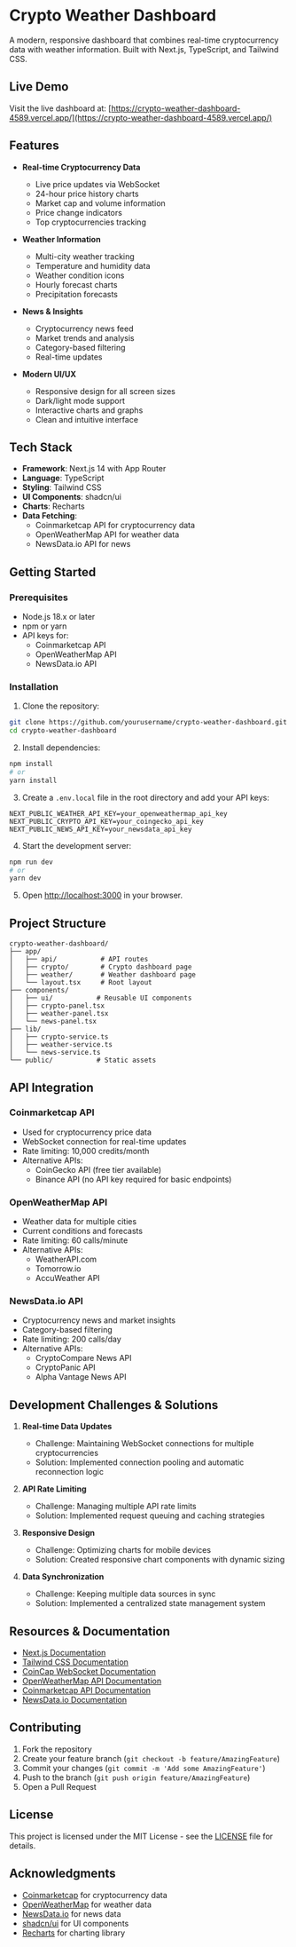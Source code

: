 # Crypto Weather Dashboard

A modern, responsive dashboard that combines real-time cryptocurrency data with weather information. Built with Next.js, TypeScript, and Tailwind CSS.

## Live Demo

Visit the live dashboard at: [https://crypto-weather-dashboard-4589.vercel.app/](https://crypto-weather-dashboard-4589.vercel.app/)

## Features

- **Real-time Cryptocurrency Data**
  - Live price updates via WebSocket
  - 24-hour price history charts
  - Market cap and volume information
  - Price change indicators
  - Top cryptocurrencies tracking

- **Weather Information**
  - Multi-city weather tracking
  - Temperature and humidity data
  - Weather condition icons
  - Hourly forecast charts
  - Precipitation forecasts

- **News & Insights**
  - Cryptocurrency news feed
  - Market trends and analysis
  - Category-based filtering
  - Real-time updates

- **Modern UI/UX**
  - Responsive design for all screen sizes
  - Dark/light mode support
  - Interactive charts and graphs
  - Clean and intuitive interface

## Tech Stack

- **Framework**: Next.js 14 with App Router
- **Language**: TypeScript
- **Styling**: Tailwind CSS
- **UI Components**: shadcn/ui
- **Charts**: Recharts
- **Data Fetching**: 
  - Coinmarketcap API for cryptocurrency data
  - OpenWeatherMap API for weather data
  - NewsData.io API for news

## Getting Started

### Prerequisites

- Node.js 18.x or later
- npm or yarn
- API keys for:
  - Coinmarketcap API
  - OpenWeatherMap API
  - NewsData.io API

### Installation

1. Clone the repository:
```bash
git clone https://github.com/yourusername/crypto-weather-dashboard.git
cd crypto-weather-dashboard
```

2. Install dependencies:
```bash
npm install
# or
yarn install
```

3. Create a `.env.local` file in the root directory and add your API keys:
```env
NEXT_PUBLIC_WEATHER_API_KEY=your_openweathermap_api_key
NEXT_PUBLIC_CRYPTO_API_KEY=your_coingecko_api_key
NEXT_PUBLIC_NEWS_API_KEY=your_newsdata_api_key
```

4. Start the development server:
```bash
npm run dev
# or
yarn dev
```

5. Open [http://localhost:3000](http://localhost:3000) in your browser.

## Project Structure

```
crypto-weather-dashboard/
├── app/
│   ├── api/           # API routes
│   ├── crypto/        # Crypto dashboard page
│   ├── weather/       # Weather dashboard page
│   └── layout.tsx     # Root layout
├── components/
│   ├── ui/           # Reusable UI components
│   ├── crypto-panel.tsx
│   ├── weather-panel.tsx
│   └── news-panel.tsx
├── lib/
│   ├── crypto-service.ts
│   ├── weather-service.ts
│   └── news-service.ts
└── public/           # Static assets
```

## API Integration

### Coinmarketcap API
- Used for cryptocurrency price data
- WebSocket connection for real-time updates
- Rate limiting: 10,000 credits/month
- Alternative APIs:
  - CoinGecko API (free tier available)
  - Binance API (no API key required for basic endpoints)

### OpenWeatherMap API
- Weather data for multiple cities
- Current conditions and forecasts
- Rate limiting: 60 calls/minute
- Alternative APIs:
  - WeatherAPI.com
  - Tomorrow.io
  - AccuWeather API

### NewsData.io API
- Cryptocurrency news and market insights
- Category-based filtering
- Rate limiting: 200 calls/day
- Alternative APIs:
  - CryptoCompare News API
  - CryptoPanic API
  - Alpha Vantage News API

## Development Challenges & Solutions

1. **Real-time Data Updates**
   - Challenge: Maintaining WebSocket connections for multiple cryptocurrencies
   - Solution: Implemented connection pooling and automatic reconnection logic

2. **API Rate Limiting**
   - Challenge: Managing multiple API rate limits
   - Solution: Implemented request queuing and caching strategies

3. **Responsive Design**
   - Challenge: Optimizing charts for mobile devices
   - Solution: Created responsive chart components with dynamic sizing

4. **Data Synchronization**
   - Challenge: Keeping multiple data sources in sync
   - Solution: Implemented a centralized state management system

## Resources & Documentation

- [Next.js Documentation](https://nextjs.org/docs)
- [Tailwind CSS Documentation](https://tailwindcss.com/docs)
- [CoinCap WebSocket Documentation](https://docs.coincap.io/)
- [OpenWeatherMap API Documentation](https://openweathermap.org/api)
- [Coinmarketcap API Documentation](https://coinmarketcap.com/api/)
- [NewsData.io Documentation](https://newsdata.io/)

## Contributing

1. Fork the repository
2. Create your feature branch (`git checkout -b feature/AmazingFeature`)
3. Commit your changes (`git commit -m 'Add some AmazingFeature'`)
4. Push to the branch (`git push origin feature/AmazingFeature`)
5. Open a Pull Request

## License

This project is licensed under the MIT License - see the [LICENSE](LICENSE) file for details.

## Acknowledgments

- [Coinmarketcap](https://coinmarketcap.com/) for cryptocurrency data
- [OpenWeatherMap](https://openweathermap.org/) for weather data
- [NewsData.io](https://newsdata.io/) for news data
- [shadcn/ui](https://ui.shadcn.com/) for UI components
- [Recharts](https://recharts.org/) for charting library 
